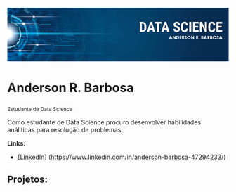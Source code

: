 <p align = "center">
  <img src = "https://github.com/AndersonBarbosa10/projetos_data_science/blob/main/banner_ds.png">
 </p>
 
# Anderson R. Barbosa
<sub> Estudante de Data Science</sub>

Como estudante de Data Science procuro desenvolver habilidades análiticas para resolução de problemas.

**Links:**
* [LinkedIn] (https://www.linkedin.com/in/anderson-barbosa-47294233/)

## Projetos:

